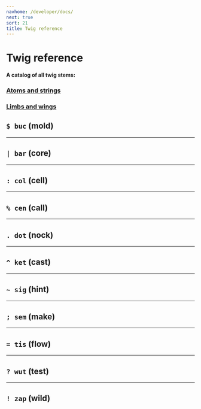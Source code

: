 ```yaml
---
navhome: /developer/docs/
next: true
sort: 21
title: Twig reference
---
```


# Twig reference

#### A catalog of all twig stems:

<div class="book">

### [Atoms and strings](../twig/atom)

### [Limbs and wings](../twig/limb)

## `$ buc` (mold)

<list src="../twig/buc" dataPreview="true" className="runes" childIsFragment="true"></list>

---

## `| bar` (core)

<list src="../twig/bar" dataPreview="true" className="runes" childIsFragment="true"></list>

---

## `: col` (cell)

<list src="../twig/col" dataPreview="true" className="runes" childIsFragment="true"></list>

---

## `% cen` (call)

<list src="../twig/cen" dataPreview="true" className="runes" childIsFragment="true"></list>

---

## `. dot` (nock)

<list src="../twig/dot" dataPreview="true" className="runes" childIsFragment="true"></list>

---

## `^ ket` (cast)

<list src="../twig/ket" dataPreview="true" className="runes" childIsFragment="true"></list>

---

## `~ sig` (hint)

<list src="../twig/sig" dataPreview="true" className="runes" childIsFragment="true"></list>

---

## `; sem` (make)

<list src="../twig/sem" dataPreview="true" className="runes" childIsFragment="true"></list>

---

## `= tis` (flow)

<list src="../twig/tis" dataPreview="true" className="runes" childIsFragment="true"></list>

---

## `? wut` (test)

<list src="../twig/wut" dataPreview="true" className="runes" childIsFragment="true"></list>

---

## `! zap` (wild)

<list src="../twig/zap" dataPreview="true" className="runes" childIsFragment="true"></list>

</div>
